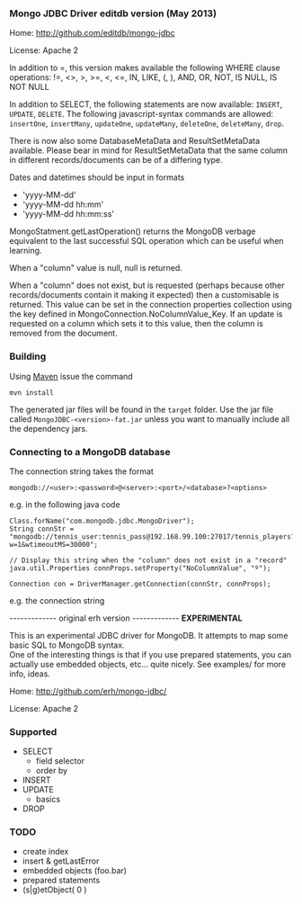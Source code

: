 ### Mongo JDBC Driver editdb version (May 2013)

Home: http://github.com/editdb/mongo-jdbc

License: Apache 2

In addition to =, this version makes available the following WHERE clause operations:
!=, <>, >, >=, <, <=, IN, LIKE, (, ), AND, OR, NOT, IS NULL, IS NOT NULL

In addition to SELECT, the following statements are now available:
`INSERT`, `UPDATE`, `DELETE`.
The following javascript-syntax commands are allowed:
`insertOne`, `insertMany`, `updateOne`, `updateMany`, `deleteOne`, `deleteMany`, `drop`.

There is now also some DatabaseMetaData and ResultSetMetaData available. 
Please bear in mind for ResultSetMetaData that the same column in different 
records/documents can be of a differing type.

Dates and datetimes should be input in formats
- 'yyyy-MM-dd'
- 'yyyy-MM-dd hh:mm'
- 'yyyy-MM-dd hh:mm:ss'

MongoStatment.getLastOperation() returns the MongoDB verbage equivalent to the 
last successful SQL operation which can be useful when learning.

When a "column" value is null, null is returned.

When a "column" does not exist, but is requested (perhaps because other 
records/documents contain it making it expected) then a customisable is returned.
This value can be set in the connection properties collection using the key defined 
in MongoConnection.NoColumnValue_Key.  If an update is requested on a column which sets
it to this value, then the column is removed from the document.

### Building
Using [Maven](https://maven.apache.org/) issue the command
```
mvn install
```
The generated jar files will be found in the `target` folder.
Use the jar file called `MongoJDBC-<version>-fat.jar` unless you want to manually include all the dependency jars.

### Connecting to a MongoDB database

The connection string takes the format
```
mongodb://<user>:<password>@<server>:<port>/<database>?<options>
```
e.g. in the following java code
```
Class.forName("com.mongodb.jdbc.MongoDriver");
String connStr = "mongodb://tennis_user:tennis_pass@192.168.99.100:27017/tennis_players?w=1&wtimeoutMS=30000";

// Display this string when the "column" does not exist in a "record"
java.util.Properties connProps.setProperty("NoColumnValue", "º"); 

Connection con = DriverManager.getConnection(connStr, connProps);
```
e.g. the connection string





------------- original erh version -------------
__EXPERIMENTAL__

This is an experimental JDBC driver for MongoDB.  It attempts to map some basic SQL to MongoDB syntax.  
One of the interesting things is that if you use prepared statements, you can actually use embedded objects, etc... quite nicely. 
See examples/ for more info, ideas.

Home: http://github.com/erh/mongo-jdbc/

License: Apache 2

### Supported
 - SELECT
   - field selector
   - order by
 - INSERT
 - UPDATE
   - basics
 - DROP

### TODO
 - create index
 - insert & getLastError
 - embedded objects  (foo.bar)
 - prepared statements
 - (s|g)etObject( 0 )
